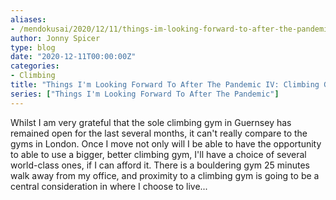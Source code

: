 ```yaml
---
aliases:
- /mendokusai/2020/12/11/things-im-looking-forward-to-after-the-pandemic-iv-climbing-gyms
author: Jonny Spicer
type: blog
date: "2020-12-11T00:00:00Z"
categories:
- Climbing
title: "Things I'm Looking Forward To After The Pandemic IV: Climbing Gyms"
series: ["Things I'm Looking Forward To After The Pandemic"]
---
```

Whilst I am very grateful that the sole climbing gym in Guernsey has remained open for the last several months, it can't really compare to the gyms in London. Once I move not only
will I be able to have the opportunity to able to use a bigger, better climbing gym, I'll have a choice of several world-class ones, if I can afford it. There is a bouldering gym 25
minutes walk away from my office, and proximity to a climbing gym is going to be a central consideration in where I choose to live...
